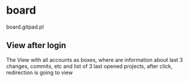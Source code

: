 # board
board.gitpad.pl 

## View after login 
The View with all accounts as boxes, where are information about last 3 changes, commits, etc and list of 3 last opened projects, after click, redirection is going to view 

